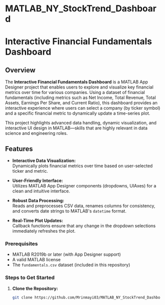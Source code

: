 # MATLAB_NY_StockTrend_Dashboard

# Interactive Financial Fundamentals Dashboard

## Overview

The **Interactive Financial Fundamentals Dashboard** is a MATLAB App Designer project that enables users to explore and visualize key financial metrics over time for various companies. Using a dataset of financial fundamentals (including metrics such as Net Income, Total Revenue, Total Assets, Earnings Per Share, and Current Ratio), this dashboard provides an interactive experience where users can select a company (by ticker symbol) and a specific financial metric to dynamically update a time-series plot.

This project highlights advanced data handling, dynamic visualization, and interactive UI design in MATLAB—skills that are highly relevant in data science and engineering roles.

## Features

- **Interactive Data Visualization:**  
  Dynamically plots financial metrics over time based on user-selected ticker and metric.

- **User-Friendly Interface:**  
  Utilizes MATLAB App Designer components (dropdowns, UIAxes) for a clean and intuitive interface.

- **Robust Data Processing:**  
  Reads and preprocesses CSV data, renames columns for consistency, and converts date strings to MATLAB's `datetime` format.

- **Real-Time Plot Updates:**  
  Callback functions ensure that any change in the dropdown selections immediately refreshes the plot.

### Prerequisites

- MATLAB R2019b or later (with App Designer support)
- A valid MATLAB license
- The `fundamentals.csv` dataset (included in this repository)

### Steps to Get Started

1. **Clone the Repository:**
   ```bash
   git clone https://github.com/Mrinmayi03/MATLAB_NY_StockTrend_Dashboard.git
